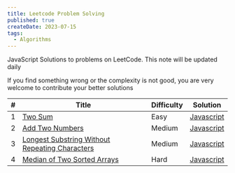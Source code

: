 ```yaml
---
title: Leetcode Problem Solving
published: true
createDate: 2023-07-15
tags:
  - Algorithms
---
```

JavaScript Solutions to problems on LeetCode. This note will be updated daily

If you find something wrong or the complexity is not good, you are very welcome to contribute your better solutions

| **#** | **Title**                                                                                                                       | **Difficulty** | **Solution**                                                                                                                     |
| ----- | ------------------------------------------------------------------------------------------------------------------------------- | -------------- | -------------------------------------------------------------------------------------------------------------------------------- |
| 1     | [Two Sum](https://leetcode.com/problems/two-sum/)                                                                               | Easy           | [Javascript](https://github.com/namnh198/leetcode-problem-solving/blob/main/1-two-sum.js)                                        |
| 2     | [Add Two Numbers](https://leetcode.com/problems/add-two-numbers/)                                                               | Medium         | [Javascript](https://github.com/namnh198/leetcode-problem-solving/blob/main/2-add-two-numbers.js)                                |
| 3     | [Longest Substring Without Repeating Characters](https://leetcode.com/problems/longest-substring-without-repeating-characters/) | Medium         | [Javascript](https://github.com/namnh198/leetcode-problem-solving/blob/main/3-longest-substring-without-repeating-characters.js) |
| 4     | [Median of Two Sorted Arrays](https://leetcode.com/problems/median-of-two-sorted-arrays/)                                       | Hard           | [Javascript](https://github.com/namnh198/leetcode-problem-solving/blob/main/4-median-of-two-sorted-arrays.js)                    |
